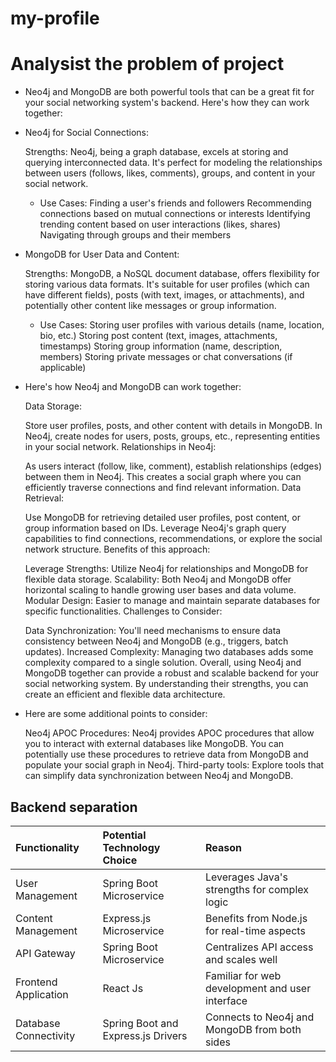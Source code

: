 # my-profile

# Analysist the problem of project

- Neo4j and MongoDB are both powerful tools that can be a great fit for your social networking system's backend. Here's how they can work together:

- Neo4j for Social Connections:

    Strengths: Neo4j, being a graph database, excels at storing and querying interconnected data. It's perfect for modeling the relationships between users (follows, likes, comments), groups, and content in your social network.
    - Use Cases:
    Finding a user's friends and followers
    Recommending connections based on mutual connections or interests
    Identifying trending content based on user interactions (likes, shares)
    Navigating through groups and their members
- MongoDB for User Data and Content:

    Strengths: MongoDB, a NoSQL document database, offers flexibility for storing various data formats. It's suitable for user profiles (which can have different fields), posts (with text, images, or attachments), and potentially other content like messages or group information.
    - Use Cases:
    Storing user profiles with various details (name, location, bio, etc.)
    Storing post content (text, images, attachments, timestamps)
    Storing group information (name, description, members)
    Storing private messages or chat conversations (if applicable)
- Here's how Neo4j and MongoDB can work together:

    Data Storage:

    Store user profiles, posts, and other content with details in MongoDB.
    In Neo4j, create nodes for users, posts, groups, etc., representing entities in your social network.
    Relationships in Neo4j:

    As users interact (follow, like, comment), establish relationships (edges) between them in Neo4j.
    This creates a social graph where you can efficiently traverse connections and find relevant information.
    Data Retrieval:

    Use MongoDB for retrieving detailed user profiles, post content, or group information based on IDs.
    Leverage Neo4j's graph query capabilities to find connections, recommendations, or explore the social network structure.
    Benefits of this approach:

    Leverage Strengths: Utilize Neo4j for relationships and MongoDB for flexible data storage.
    Scalability: Both Neo4j and MongoDB offer horizontal scaling to handle growing user bases and data volume.
    Modular Design: Easier to manage and maintain separate databases for specific functionalities.
    Challenges to Consider:

    Data Synchronization: You'll need mechanisms to ensure data consistency between Neo4j and MongoDB (e.g., triggers, batch updates).
    Increased Complexity: Managing two databases adds some complexity compared to a single solution.
    Overall, using Neo4j and MongoDB together can provide a robust and scalable backend for your social networking system. By understanding their strengths, you can create an efficient and flexible data architecture.

- Here are some additional points to consider:

    Neo4j APOC Procedures: Neo4j provides APOC procedures that allow you to interact with external databases like MongoDB. You can potentially use these procedures to retrieve data from MongoDB and populate your social graph in Neo4j.
    Third-party tools: Explore tools that can simplify data synchronization between Neo4j and MongoDB.

## Backend separation
| Functionality         | Potential Technology Choice        | Reason                                          |  
| :-------------------- | :--------------------------------- | :---------------------------------------------- | 
| User Management       | Spring Boot Microservice           | Leverages Java's strengths for complex logic    | 
| Content Management    | Express.js Microservice            | Benefits from Node.js for real-time aspects     |
| API Gateway           | Spring Boot Microservice           | Centralizes API access and scales well          | 
| Frontend Application  | React Js                           | Familiar for web development and user interface |
| Database Connectivity | Spring Boot and Express.js Drivers | Connects to Neo4j and MongoDB from both sides   |